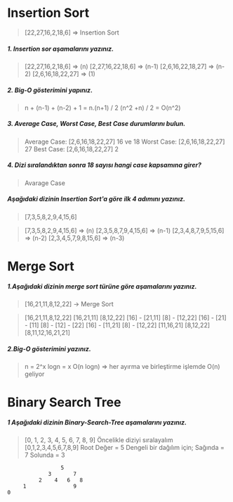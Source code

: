 # Insertion Sort

> [22,27,16,2,18,6] => Insertion Sort 

##### 1. Insertion sor aşamalarını yazınız.

> [22,27,16,2,18,6] =>  (n)
[2,27,16,22,18,6] =>  (n-1)
[2,6,16,22,18,27] =>  (n-2)
[2,6,16,18,22,27] =>  (1)


##### 2. Big-O gösterimini yapınız.

> n + (n-1) + (n-2) + 1 = n.(n+1) / 2 
(n^2 +n) / 2 = O(n^2)

##### 3. Average Case, Worst Case, Best Case durumlarını bulun.

> Average Case: [2,6,16,18,22,27]  16 ve 18
Worst Case: [2,6,16,18,22,27] 27
Best Case: [2,6,16,18,22,27]  2

##### 4. Dizi sıralandıktan sonra 18 sayısı hangi case kapsamına girer?

> Avarage Case

##### Aşağıdaki dizinin Insertion Sort'a göre ilk 4 adımını yazınız.

> [7,3,5,8,2,9,4,15,6] 

> [7,3,5,8,2,9,4,15,6] => (n) 
[2,3,5,8,7,9,4,15,6] => (n-1) 
[2,3,4,8,7,9,5,15,6] => (n-2) 
[2,3,4,5,7,9,8,15,6] => (n-3)


# Merge Sort

##### 1.Aşağıdaki dizinin merge sort türüne göre aşamalarını yazınız.

> [16,21,11,8,12,22] -> Merge Sort


>[16,21,11,8,12,22]
[16,21,11]   [8,12,22]
[16] - [21,11]   [8] - [12,22]
[16] - [21] - [11]   [8] - [12] - [22]
[16] - [11,21]   [8] - [12,22]
[11,16,21]   [8,12,22]
[8,11,12,16,21,21]


##### 2.Big-O gösterimini yazınız.
> n = 2^x
logn = x
O(n logn) => her ayırma ve birleştirme işlemde O(n) geliyor


# Binary Search Tree 

##### 1 Aşağıdaki dizinin Binary-Search-Tree aşamalarını yazınız.

>[0, 1, 2, 3, 4, 5, 6, 7, 8, 9]
Öncelikle diziyi sıralayalım
[0,1,2,3,4,5,6,7,8,9]
Root Değer = 5
Dengeli bir dağılım için;
Sağında = 7
Solunda = 3

					 5
				 3		 7	
			  2	   4   6   8
		 1				 9
	0			

